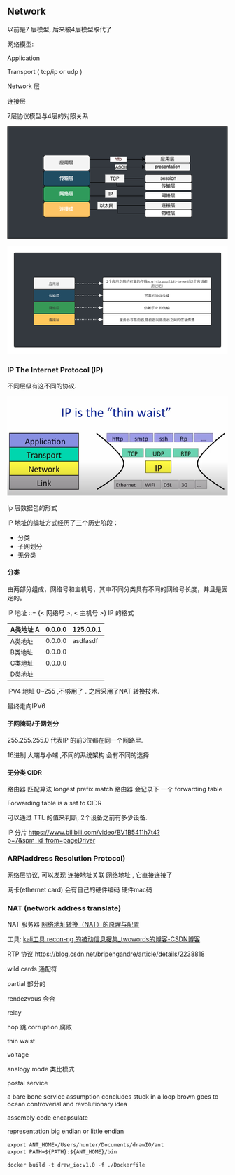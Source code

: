 ## Network

以前是7 层模型,   后来被4层模型取代了

网络模型:

Application

Transport ( tcp/ip or udp )

Network 层

连接层

7层协议模型与4层的对照关系

![network7](../assets/network7to4.png)

![network4](../assets/network4.png)

### IP The Internet Protocol (IP)

不同层级有这不同的协议.

![IP](../assets/ip.png)

Ip 层数据包的形式

IP 地址的编址方式经历了三个历史阶段：

- 分类
- 子网划分
- 无分类

#### 分类

由两部分组成，网络号和主机号，其中不同分类具有不同的网络号长度，并且是固定的。

IP 地址 ::= {< 网络号 >, < 主机号 >}
IP 的格式

| A类地址 A | 0.0.0.0 |  125.0.0.1 |
| --------- | ------- | -------- |
| A类地址   | 0.0.0.0 | asdfasdf |
| B类地址   | 0.0.0.0 |          |
| C类地址   | 0.0.0.0 |          |
| D类地址   |         |          |


IPV4  地址 0~255 ,不够用了 . 之后采用了NAT 转换技术.

最终走向IPV6

#### 子网掩码/子网划分

255.255.255.0  代表IP 的前3位都在同一个网路里.

16进制 大端与小端 ,不同的系统架构 会有不同的选择

#### 无分类 CIDR

路由器 匹配算法 longest prefix match
路由器 会记录下 一个 forwarding table

Forwarding table is a set to CIDR

可以通过 TTL 的值来判断, 2个设备之前有多少设备.

IP 分片  <https://www.bilibili.com/video/BV1B5411h7t4?p=7&spm_id_from=pageDriver>

### ARP(address Resolution Protocol)

网络层协议, 可以发现 连接地址关联 网络地址 , 它直接连接了

网卡(ethernet card) 会有自己的硬件编码
硬件mac码




### NAT (network address translate)

NAT 服务器 [网络地址转换（NAT）的原理与配置](https://blog.51cto.com/yangshufan/1959448)



工具:   [kali工具 recon-ng 的被动信息搜集_twowords的博客-CSDN博客](https://blog.csdn.net/Jaasenyi/article/details/107173402)

RTP 协议 <https://blog.csdn.net/bripengandre/article/details/2238818>





















wild cards  通配符

partial           部分的

rendezvous  会合

relay

hop                      跳
corruption      腐败

thin waist

voltage

analogy mode   类比模式

postal service

a bare bone service
assumption
concludes
stuck in a loop
brown goes to ocean
controverial and revolutionary idea

assembly code
encapsulate

representation big endian or little endian


```
export ANT_HOME=/Users/hunter/Documents/drawIO/ant
export PATH=${PATH}:${ANT_HOME}/bin
```

```
docker build -t draw_io:v1.0 -f ./Dockerfile 
```
